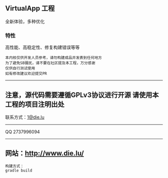 ## VirtualApp 工程

全新体验，多种优化

### 特性

高性能、高稳定性、修复构建错误等等
```
本内核仅供开发人员参考，请勿构建成品并发表到任何地方
为了避免SB骚扰，请不要在社区提及本工程，万分感谢
仅供自行测试使用
如有修改建议欢迎提交PR
```
------
注意，源代码需要遵循GPLv3协议进行开源
请使用本工程的项目注明出处
------
联系方式：1@die.lu

------
QQ 2737996094

------
网站：http://www.die.lu/
---------------
```
构建方式：
gradle build
```
